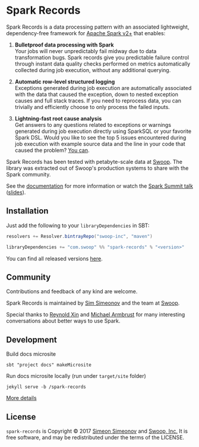 # Spark Records

Spark Records is a data processing pattern with an associated lightweight, dependency-free framework for [Apache Spark v2+](https://spark.apache.org/) that enables:

1. **Bulletproof data processing with Spark**  
	Your jobs will never unpredictably fail midway due to data transformation bugs. Spark records give you predictable failure control through instant data quality checks performed on metrics automatically collected during job execution, without any additional querying.

2. **Automatic row-level structured logging**  
	Exceptions generated during job execution are automatically associated with the data that caused the exception, down to nested exception causes and full stack traces. If you need to reprocess data, you can trivially and efficiently choose to only process the failed inputs.

3. **Lightning-fast root cause analysis**  
	Get answers to any questions related to exceptions or warnings generated during job execution directly using SparkSQL or your favorite Spark DSL. Would you like to see the top 5 issues encountered during job execution with example source data and the line in your code that caused the problem? [You can](https://swoop-inc.github.io/spark-records/docs.html#root-cause-analysis).

Spark Records has been tested with petabyte-scale data at [Swoop](https://www.swoop.com). The library was extracted out of Swoop's production systems to share with the Spark community.

See the [documentation](https://swoop-inc.github.io/spark-records/) for more information or watch the [Spark Summit talk](https://spark-summit.org/east-2017/events/bulletproof-jobs-patterns-for-large-scale-spark-processing/) ([slides](https://www.slideshare.net/slideshow/embed_code/key/TSOLI6UGKLFZE)).

## Installation

Just add the following to your `libraryDependencies` in SBT:

```scala
resolvers += Resolver.bintrayRepo("swoop-inc", "maven")

libraryDependencies += "com.swoop" %% "spark-records" % "<version>"
```

You can find all released versions [here](https://github.com/swoop-inc/spark-records/releases).

## Community

Contributions and feedback of any kind are welcome.

Spark Records is maintained by [Sim Simeonov](https://github.com/ssimeonov) and the team at [Swoop](https://www.swoop.com).

Special thanks to [Reynold Xin](https://github.com/rxin) and [Michael Armbrust](https://github.com/marmbrus) for many interesting conversations about better ways to use Spark.

## Development

Build docs microsite 

```sbt "project docs" makeMicrosite```

Run docs microsite locally (run under `target/site` folder)

```
jekyll serve -b /spark-records
``` 

[More details](https://47degrees.github.io/sbt-microsites/) 

## License

`spark-records` is Copyright &copy; 2017 [Simeon Simeonov](https://about.me/simeonov) and [Swoop, Inc.](https://www.swoop.com) It is free software, and may be redistributed under the terms of the LICENSE.

